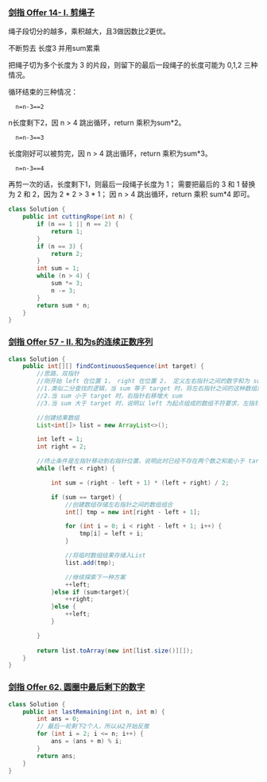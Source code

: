 ### [剑指 Offer 14- I. 剪绳子](https://leetcode.cn/problems/jian-sheng-zi-lcof/)

绳子段切分的越多，乘积越大，且3做因数比2更优。

不断剪去 长度3 并用sum累乘

把绳子切为多个长度为 3 的片段，则留下的最后一段绳子的长度可能为 0,1,2 三种情况。

循环结束的三种情况：

```
  n=n-3==2 
```

n长度剩下2，因 n > 4 跳出循环，return 乘积为sum*2。

```
  n=n-3==3 
```

长度刚好可以被剪完，因 n > 4 跳出循环，return 乘积为sum*3。

```
  n=n-3==4 
```

再剪一次的话，长度剩下1，则最后一段绳子长度为 1； 需要把最后的 3 和 1 替换为 2 和 2，因为 2 * 2 > 3 * 1； 因 n > 4 跳出循环，return 乘积 sum*4 即可。

```java
class Solution {
    public int cuttingRope(int n) {
        if (n == 1 || n == 2) {
            return 1;
        }
        if (n == 3) {
            return 2;
        }
        int sum = 1;
        while (n > 4) {
            sum *= 3;
            n -= 3;
        }
        return sum * n;
    }
}
```







### [剑指 Offer 57 - II. 和为s的连续正数序列](https://leetcode.cn/problems/he-wei-sde-lian-xu-zheng-shu-xu-lie-lcof/)



```java
class Solution {
    public int[][] findContinuousSequence(int target) {
        //思路，双指针
        //刚开始 left 在位置 1， right 在位置 2， 定义左右指针之间的数字和为 sum = n*(a1+an)/2
        //1.类似二分查找的逻辑，当 sum 等于 target 时，将左右指针之间的这种数组加入结果，然后左指针右移
        //2.当 sum 小于 target 时，右指针右移增大 sum
        //3.当 sum 大于 target 时，说明以 left 为起点组成的数组不符要求，左指针右移

        //创建结果数组
        List<int[]> list = new ArrayList<>();

        int left = 1;
        int right = 2;

        //终止条件是左指针移动到右指针位置，说明此时已经不存在两个数之和能小于 target 了
        while (left < right) {

            int sum = (right - left + 1) * (left + right) / 2;

            if (sum == target) {
                //创建数组存储左右指针之间的数组组合
                int[] tmp = new int[right - left + 1];

                for (int i = 0; i < right - left + 1; i++) {
                    tmp[i] = left + i;
                }

                //将临时数组结果存储入List
                list.add(tmp);

                //继续探索下一种方案
                ++left;
            }else if (sum<target){
                ++right;
            }else {
                ++left;
            }

        }
        
        return list.toArray(new int[list.size()][]);
    }
}
```





### [剑指 Offer 62. 圆圈中最后剩下的数字](https://leetcode.cn/problems/yuan-quan-zhong-zui-hou-sheng-xia-de-shu-zi-lcof/)

```java
class Solution {
    public int lastRemaining(int n, int m) {
        int ans = 0;
        // 最后一轮剩下2个人，所以从2开始反推
        for (int i = 2; i <= n; i++) {
            ans = (ans + m) % i;
        }
        return ans;
    }
}
```

